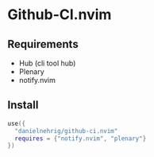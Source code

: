 # Github-CI.nvim

## Requirements

- Hub (cli tool hub)
- Plenary
- notify.nvim

## Install

```lua
use({
  "danielnehrig/github-ci.nvim"
  requires = {"notify.nvim", "plenary"}
})
```
